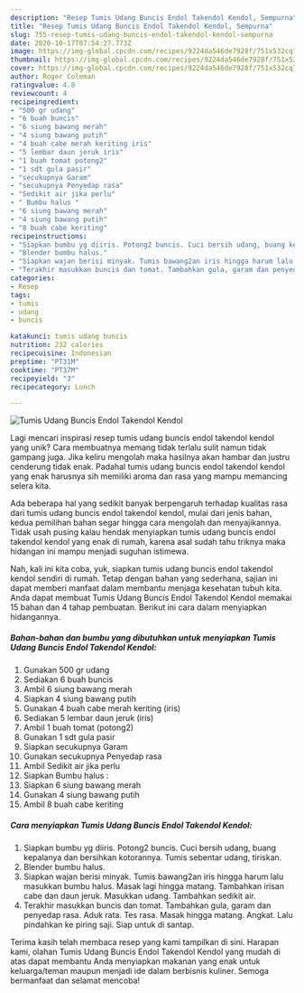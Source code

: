 ```yaml
---
description: "Resep Tumis Udang Buncis Endol Takendol Kendol, Sempurna"
title: "Resep Tumis Udang Buncis Endol Takendol Kendol, Sempurna"
slug: 755-resep-tumis-udang-buncis-endol-takendol-kendol-sempurna
date: 2020-10-17T07:54:27.773Z
image: https://img-global.cpcdn.com/recipes/9224da546de7928f/751x532cq70/tumis-udang-buncis-endol-takendol-kendol-foto-resep-utama.jpg
thumbnail: https://img-global.cpcdn.com/recipes/9224da546de7928f/751x532cq70/tumis-udang-buncis-endol-takendol-kendol-foto-resep-utama.jpg
cover: https://img-global.cpcdn.com/recipes/9224da546de7928f/751x532cq70/tumis-udang-buncis-endol-takendol-kendol-foto-resep-utama.jpg
author: Roger Coleman
ratingvalue: 4.8
reviewcount: 4
recipeingredient:
- "500 gr udang"
- "6 buah buncis"
- "6 siung bawang merah"
- "4 siung bawang putih"
- "4 buah cabe merah keriting iris"
- "5 lembar daun jeruk iris"
- "1 buah tomat potong2"
- "1 sdt gula pasir"
- "secukupnya Garam"
- "secukupnya Penyedap rasa"
- "Sedikit air jika perlu"
- " Bumbu halus "
- "6 siung bawang merah"
- "4 siung bawang putih"
- "8 buah cabe keriting"
recipeinstructions:
- "Siapkan bumbu yg diiris. Potong2 buncis. Cuci bersih udang, buang kepalanya dan bersihkan kotorannya. Tumis sebentar udang, tiriskan."
- "Blender bumbu halus."
- "Siapkan wajan berisi minyak. Tumis bawang2an iris hingga harum lalu masukkan bumbu halus. Masak lagi hingga matang. Tambahkan irisan cabe dan daun jeruk. Masukkan udang. Tambahkan sedikit air."
- "Terakhir masukkan buncis dan tomat. Tambahkan gula, garam dan penyedap rasa. Aduk rata. Tes rasa. Masak hingga matang. Angkat. Lalu pindahkan ke piring saji. Siap untuk di santap."
categories:
- Resep
tags:
- tumis
- udang
- buncis

katakunci: tumis udang buncis 
nutrition: 232 calories
recipecuisine: Indonesian
preptime: "PT31M"
cooktime: "PT37M"
recipeyield: "3"
recipecategory: Lunch

---
```



![Tumis Udang Buncis Endol Takendol Kendol](https://img-global.cpcdn.com/recipes/9224da546de7928f/751x532cq70/tumis-udang-buncis-endol-takendol-kendol-foto-resep-utama.jpg)

Lagi mencari inspirasi resep tumis udang buncis endol takendol kendol yang unik? Cara membuatnya memang tidak terlalu sulit namun tidak gampang juga. Jika keliru mengolah maka hasilnya akan hambar dan justru cenderung tidak enak. Padahal tumis udang buncis endol takendol kendol yang enak harusnya sih memiliki aroma dan rasa yang mampu memancing selera kita.



Ada beberapa hal yang sedikit banyak berpengaruh terhadap kualitas rasa dari tumis udang buncis endol takendol kendol, mulai dari jenis bahan, kedua pemilihan bahan segar hingga cara mengolah dan menyajikannya. Tidak usah pusing kalau hendak menyiapkan tumis udang buncis endol takendol kendol yang enak di rumah, karena asal sudah tahu triknya maka hidangan ini mampu menjadi suguhan istimewa.


Nah, kali ini kita coba, yuk, siapkan tumis udang buncis endol takendol kendol sendiri di rumah. Tetap dengan bahan yang sederhana, sajian ini dapat memberi manfaat dalam membantu menjaga kesehatan tubuh kita. Anda dapat membuat Tumis Udang Buncis Endol Takendol Kendol memakai 15 bahan dan 4 tahap pembuatan. Berikut ini cara dalam menyiapkan hidangannya.

<!--inarticleads1-->

##### Bahan-bahan dan bumbu yang dibutuhkan untuk menyiapkan Tumis Udang Buncis Endol Takendol Kendol:

1. Gunakan 500 gr udang
1. Sediakan 6 buah buncis
1. Ambil 6 siung bawang merah
1. Siapkan 4 siung bawang putih
1. Gunakan 4 buah cabe merah keriting (iris)
1. Sediakan 5 lembar daun jeruk (iris)
1. Ambil 1 buah tomat (potong2)
1. Gunakan 1 sdt gula pasir
1. Siapkan secukupnya Garam
1. Gunakan secukupnya Penyedap rasa
1. Ambil Sedikit air jika perlu
1. Siapkan  Bumbu halus :
1. Siapkan 6 siung bawang merah
1. Gunakan 4 siung bawang putih
1. Ambil 8 buah cabe keriting




<!--inarticleads2-->

##### Cara menyiapkan Tumis Udang Buncis Endol Takendol Kendol:

1. Siapkan bumbu yg diiris. Potong2 buncis. Cuci bersih udang, buang kepalanya dan bersihkan kotorannya. Tumis sebentar udang, tiriskan.
1. Blender bumbu halus.
1. Siapkan wajan berisi minyak. Tumis bawang2an iris hingga harum lalu masukkan bumbu halus. Masak lagi hingga matang. Tambahkan irisan cabe dan daun jeruk. Masukkan udang. Tambahkan sedikit air.
1. Terakhir masukkan buncis dan tomat. Tambahkan gula, garam dan penyedap rasa. Aduk rata. Tes rasa. Masak hingga matang. Angkat. Lalu pindahkan ke piring saji. Siap untuk di santap.




Terima kasih telah membaca resep yang kami tampilkan di sini. Harapan kami, olahan Tumis Udang Buncis Endol Takendol Kendol yang mudah di atas dapat membantu Anda menyiapkan makanan yang enak untuk keluarga/teman maupun menjadi ide dalam berbisnis kuliner. Semoga bermanfaat dan selamat mencoba!
